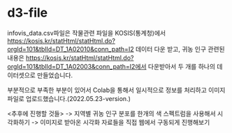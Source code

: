 # d3-file

infovis_data.csv파일은 
작물관련 파일을 KOSIS(통계청)에서 https://kosis.kr/statHtml/statHtml.do?orgId=101&tblId=DT_1A02010&conn_path=I2 데이터 다운 받고,
귀농 인구 관련된 내용은 https://kosis.kr/statHtml/statHtml.do?orgId=101&tblId=DT_1A02003&conn_path=I2에서 다운받아서 
두 개를 하나의 데이터셋으로 만들었습니다.



부분적으로 부족한 부분이 있어서 Colab을 통해서 일시적으로 정보를 처리하고 이미지 파일로 업로드했습니다.(2022.05.23-version.)


<추후에 진행할 것들>
-> 지역별 귀농 인구 분포를 한개의 색 스펙트럼을 사용해서 시각화하기
-> 이미지로 받아온 시각화 자료들을 직접 웹에서 구동되게 진행해보기
